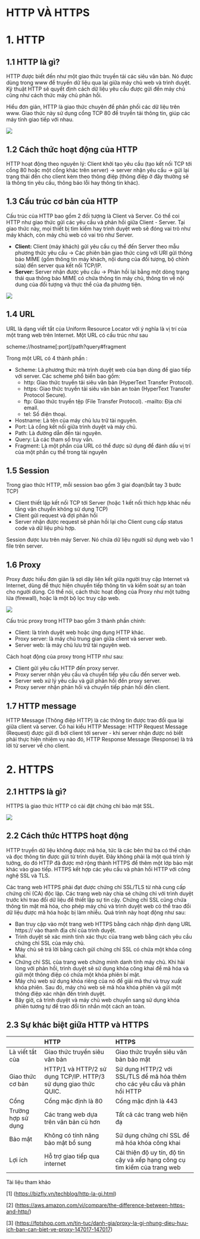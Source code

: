 # HTTP VÀ HTTPS
# 1. HTTP
## 1.1 HTTP là gì?
HTTP được biết đến như một giao thức truyền tải các siêu văn bản. Nó được dùng trong www để truyền dữ liệu qua lại giữa máy chủ web và trình duyệt. Kỹ thuật HTTP sẽ quyết định cách dữ liệu yêu cầu được gửi đến máy chủ cũng như cách thức máy chủ phản hồi.

Hiểu đơn giản, HTTP là giao thức chuyên để phân phối các dữ liệu trên www. Giao thức này sử dụng cổng TCP 80 để truyền tải thông tin, giúp các máy tính giao tiếp với nhau.

![](../imgs/30.jpg)
## 1.2 Cách thức hoạt động của HTTP
HTTP hoạt động theo nguyên lý: Client khởi tạo yêu cầu (tạo kết nối TCP tới cổng 80 hoặc một cổng khác trên server) -> server nhận yêu cầu -> gửi lại trạng thái đến cho client kèm theo thông điệp (thông điệp ở đây thường sẽ là thông tin yêu cầu, thông báo lỗi hay thông tin khác).
## 1.3 Cấu trúc cơ bản của HTTP
Cấu trúc của HTTP bao gồm 2 đối tượng là Client và Server. Có thể coi HTTP như giao thức gửi các yêu cầu và phản hồi giữa Client - Server. Tại giao thức này, mọi thiết bị tìm kiếm hay trình duyệt web sẽ đóng vai trò như máy khách, còn máy chủ web có vai trò như Server. 
- **Client:** Client (máy khách) gửi yêu cầu cụ thể đến Server theo mẫu phương thức yêu cầu -> Các phiên bản giao thức cùng với URI gửi thông báo MIME (gồm thông tin máy khách, nội dung của đối tượng, bộ chỉnh sửa) đến server qua kết nối TCP/IP.
- **Server:** Server nhận được yêu cầu -> Phản hồi lại bằng một dòng trạng thái qua thông báo MIME có chứa thông tin máy chủ, thông tin về nội dung của đối tượng và thực thể của đa phương tiện.

![](../imgs/42.jpg)
## 1.4 URL
URL là dạng viết tắt của Uniform Resource Locator với ý nghĩa là vị trí của một trang web trên Internet. Một URL có cấu trúc như sau

scheme://hostname[:port]/path?query#fragment

Trong một URL có 4 thành phần :

- Scheme: Là phương thức mà trình duyệt web của bạn dùng để giao tiếp với server. Các scheme phổ biến bao gồm:
     - http: Giao thức truyền tải siêu văn bản (HyperText Transfer Protocol).
     - https: Giao thức truyền tải siêu văn bản an toàn (HyperText Transfer Protocol Secure).
     - ftp: Giao thức truyền tệp (File Transfer Protocol). -mailto: Địa chỉ email.
     - tel: Số điện thoại.
- Hostname: Là tên của máy chủ lưu trữ tài nguyên.
- Port: Là cổng kết nối giữa trình duyệt và máy chủ.
- Path: Là đường dẫn đến tài nguyên.
- Query: Là các tham số truy vấn.
- Fragment: Là một phần của URL có thể được sử dụng để đánh dấu vị trí của một phần cụ thể trong tài nguyên
## 1.5 Session
Trong giao thức HTTP, mỗi session bao gồm 3 giai đoạn(bắt tay 3 bước TCP)

- Client thiết lập kết nối TCP tới Server (hoặc 1 kết nối thích hợp khác nếu tầng vận chuyển không sử dụng TCP)
- Client gửi request và đợi phản hồi
- Server nhận được request sẽ phản hồi lại cho Client cung cấp status code và dữ liệu phù hợp.

Session được lưu trên máy Server. Nó chứa dữ liệu người sử dụng web vào 1 file trên server.
## 1.6 Proxy
Proxy được hiểu đơn giản là sợi dây liên kết giữa người truy cập Internet và Internet, dùng để thực hiện chuyển tiếp thông tin và kiểm soát sự an toàn cho người dùng. Có thể nói, cách thức hoạt động của Proxy như một tường lửa (firewall), hoặc là một bộ lọc truy cập web.

![](../imgs/43.png)

Cấu trúc proxy trong HTTP bao gồm 3 thành phần chính:

  - Client: là trình duyệt web hoặc ứng dụng HTTP khác.
  - Proxy server: là máy chủ trung gian giữa client và server web.
  - Server web: là máy chủ lưu trữ tài nguyên web.

Cách hoạt động của proxy trong HTTP như sau:

   - Client gửi yêu cầu HTTP đến proxy server.
   - Proxy server nhận yêu cầu và chuyển tiếp yêu cầu đến server web.
   - Server web xử lý yêu cầu và gửi phản hồi đến proxy server.
   - Proxy server nhận phản hồi và chuyển tiếp phản hồi đến client.
## 1.7 HTTP message
HTTP Message (Thông điệp HTTP) là các thông tin được trao đổi qua lại giữa client và server. Có hai kiểu HTTP Message: HTTP Request Message (Request) được gửi đi bởi client tới server - khi server nhận được nó biết phải thực hiện nhiệm vụ nào đó, HTTP Response Message (Response) là trả lời từ server về cho client.
# 2. HTTPS
## 2.1 HTTPS là gì?
HTTPS là giao thức HTTP có cài đặt chứng chỉ bảo mật SSL.

![](../imgs/31.jpg)
## 2.2 Cách thức HTTPS hoạt động
HTTP truyền dữ liệu không được mã hóa, tức là các bên thứ ba có thể chặn và đọc thông tin được gửi từ trình duyệt. Đây không phải là một quá trình lý tưởng, do đó HTTP đã được mở rộng thành HTTPS để thêm một lớp bảo mật khác vào giao tiếp. HTTPS kết hợp các yêu cầu và phản hồi HTTP với công nghệ SSL và TLS.

Các trang web HTTPS phải đạt được chứng chỉ SSL/TLS từ nhà cung cấp chứng chỉ (CA) độc lập. Các trang web này chia sẻ chứng chỉ với trình duyệt trước khi trao đổi dữ liệu để thiết lập sự tin cậy. Chứng chỉ SSL cũng chứa thông tin mật mã hóa, cho phép máy chủ và trình duyệt web có thể trao đổi dữ liệu được mã hóa hoặc bị làm nhiễu. Quá trình này hoạt động như sau:

- Bạn truy cập vào một trang web HTTPS bằng cách nhập định dạng URL https:// vào thanh địa chỉ của trình duyệt.
- Trình duyệt sẽ xác minh tính xác thực của trang web bằng cách yêu cầu chứng chỉ SSL của máy chủ.
- Máy chủ sẽ trả lời bằng cách gửi chứng chỉ SSL có chứa một khóa công khai.
- Chứng chỉ SSL của trang web chứng minh danh tính máy chủ. Khi hài lòng với phản hồi, trình duyệt sẽ sử dụng khóa công khai để mã hóa và gửi một thông điệp có chứa một khóa phiên bí mật.
- Máy chủ web sử dụng khóa riêng của nó để giải mã thư và truy xuất khóa phiên. Sau đó, máy chủ web sẽ mã hóa khóa phiên và gửi một thông điệp xác nhận đến trình duyệt.
- Bây giờ, cả trình duyệt và máy chủ web chuyển sang sử dụng khóa phiên tương tự để trao đổi tin nhắn một cách an toàn.
## 2.3 Sự khác biệt giữa HTTP và HTTPS

|         |             HTTP              |           HTTPS                |
|:--------|:--------------------------------|:---------------------------------|
|Là viết tắt của| Giao thức truyền siêu văn bản     | Giao thức truyền siêu văn bản bảo mật|
|Giao thức cơ bản| HTTP/1 và HTTP/2 sử dụng TCP/IP. HTTP/3 sử dụng giao thức QUIC. | Sử dụng HTTP/2 với SSL/TLS để mã hóa thêm cho các yêu cầu và phản hồi HTTP |
|Cổng| Cổng mặc định là 80 | Cổng mặc định là 443 |
|Trường hợp sử dụng| Các trang web dựa trên văn bản cũ hơn | Tất cả các trang web hiện đạ |
|Bảo mật| Không có tính năng bảo mật bổ sung | Sử dụng chứng chỉ SSL để mã hóa khóa công khai |
|Lợi ích| Hỗ trợ giao tiếp qua internet | Cải thiện độ uy tín, độ tin cậy và xếp hạng công cụ tìm kiếm của trang web |


Tài liệu tham khảo

[1] (https://bizfly.vn/techblog/http-la-gi.html)

[2] (https://aws.amazon.com/vi/compare/the-difference-between-https-and-http/)

[3] (https://fptshop.com.vn/tin-tuc/danh-gia/proxy-la-gi-nhung-dieu-huu-ich-ban-can-biet-ve-proxy-147017-147017)
